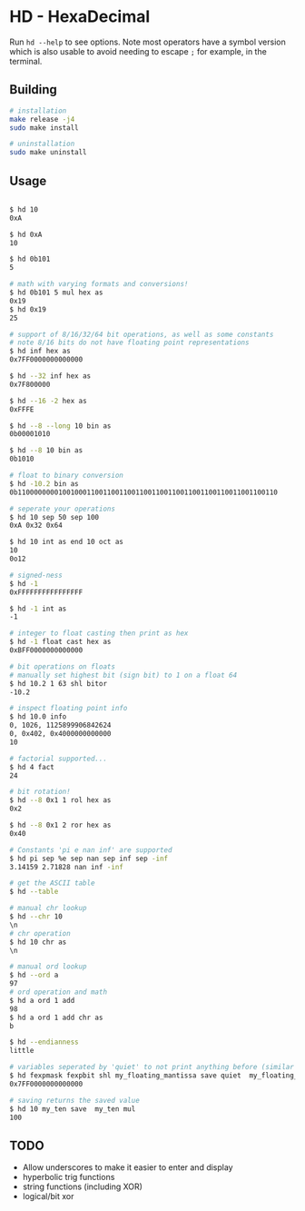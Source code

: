# HD - HexaDecimal
Run `hd --help` to see options. Note most operators have a symbol version which is also usable to avoid needing to escape `;` for example, in the terminal.

## Building
```bash
# installation
make release -j4
sudo make install

# uninstallation
sudo make uninstall
```

## Usage
```bash

$ hd 10
0xA

$ hd 0xA
10

$ hd 0b101
5

# math with varying formats and conversions!
$ hd 0b101 5 mul hex as
0x19
$ hd 0x19
25

# support of 8/16/32/64 bit operations, as well as some constants
# note 8/16 bits do not have floating point representations
$ hd inf hex as
0x7FF0000000000000

$ hd --32 inf hex as
0x7F800000

$ hd --16 -2 hex as
0xFFFE

$ hd --8 --long 10 bin as
0b00001010

$ hd --8 10 bin as
0b1010

# float to binary conversion
$ hd -10.2 bin as
0b1100000000100100011001100110011001100110011001100110011001100110

# seperate your operations
$ hd 10 sep 50 sep 100
0xA 0x32 0x64

$ hd 10 int as end 10 oct as
10
0o12

# signed-ness
$ hd -1
0xFFFFFFFFFFFFFFFF

$ hd -1 int as
-1

# integer to float casting then print as hex
$ hd -1 float cast hex as
0xBFF0000000000000

# bit operations on floats
# manually set highest bit (sign bit) to 1 on a float 64
$ hd 10.2 1 63 shl bitor
-10.2

# inspect floating point info
$ hd 10.0 info
0, 1026, 1125899906842624
0, 0x402, 0x4000000000000
10

# factorial supported...
$ hd 4 fact
24

# bit rotation!
$ hd --8 0x1 1 rol hex as
0x2

$ hd --8 0x1 2 ror hex as
0x40

# Constants 'pi e nan inf' are supported
$ hd pi sep %e sep nan sep inf sep -inf
3.14159 2.71828 nan inf -inf

# get the ASCII table
$ hd --table

# manual chr lookup
$ hd --chr 10
\n
# chr operation
$ hd 10 chr as
\n

# manual ord lookup
$ hd --ord a
97
# ord operation and math
$ hd a ord 1 add
98
$ hd a ord 1 add chr as
b

$ hd --endianness
little

# variables seperated by 'quiet' to not print anything before (similar to end/sep)
$ hd fexpmask fexpbit shl my_floating_mantissa save quiet  my_floating_mantissa hex as
0x7FF0000000000000

# saving returns the saved value
$ hd 10 my_ten save  my_ten mul
100
```

## TODO
* Allow underscores to make it easier to enter and display
* hyperbolic trig functions
* string functions (including XOR)
* logical/bit xor
